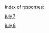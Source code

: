 index of responses:

[july 7](https://jlam01.github.io/jlam01-machine-learning/july7)

[july 8](https://google.com)
